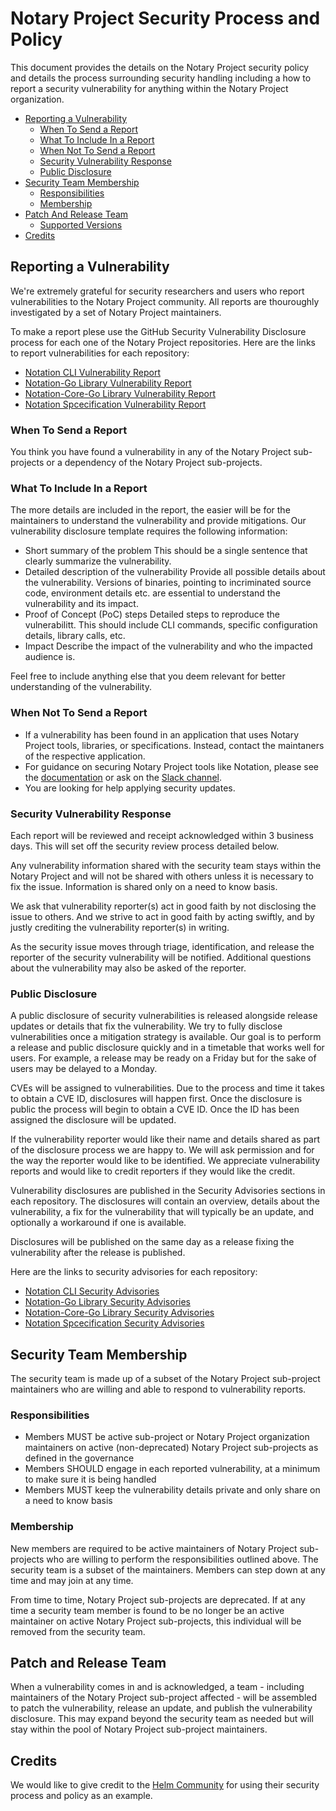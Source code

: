 # Notary Project Security Process and Policy
This document provides the details on the Notary Project security policy and details the process surrounding security handling including a how to report a security vulnerability for anything within the Notary Project organization. 

* [Reporting a Vulnerability](#reporting-a-vulnerability)
    * [When To Send a Report](#when-to-send-a-report)
    * [What To Include In a Report](#what-to-include-in-a-report)
    * [When Not To Send a Report](#when-not-to-send-a-report)
    * [Security Vulnerability Response](#security-vulnerability-response)
    * [Public Disclosure](#public-disclosure)
* [Security Team Membership](#security-team-membership)
    * [Responsibilities](#responsibilities)
    * [Membership](#membership)
* [Patch And Release Team](#patch-and-release-team)
    * [Supported Versions](#supported-version)
* [Credits](#credits)

## Reporting a Vulnerability

We're extremely grateful for security researchers and users who report vulnerabilities to the Notary Project community. All reports are thouroughly investigated by a set of Notary Project maintainers.

To make a report plese use the GitHub Security Vulnerability Disclosure process for each one of the Notary Project repositories. Here are the links to report vulnerabilities for each repository:

- [Notation CLI Vulnerability Report](https://github.com/notaryproject/notation/security/advisories/new)
- [Notation-Go Library Vulnerability Report](https://github.com/notaryproject/notation-go/security/advisories/new)
- [Notation-Core-Go Library Vulnerability Report](https://github.com/notaryproject/notation-go/security/advisories/new)
- [Notation Spcecification Vulnerability Report](https://github.com/notaryproject/notaryproject/security/advisories/new)

### When To Send a Report
You think you have found a vulnerability in any of the Notary Project sub-projects or a dependency of the Notary Project sub-projects. 

### What To Include In a Report
The more details are included in the report, the easier will be for the maintainers to understand the vulnerability and provide mitigations. Our vulnerability disclosure template requires the following information:
- Short summary of the problem
    This should be a single sentence that clearly summarize the vulnerability.
- Detailed description of the vulnerability
    Provide all possible details about the vulnerability. Versions of binaries, pointing to incriminated source code, environment details etc. are essential to understand the vulnerability and its impact.
- Proof of Concept (PoC) steps
    Detailed steps to reproduce the vulnerabilitt. This should include CLI commands, specific configuration details, library calls, etc.
- Impact
    Describe the impact of the vulnerability and who the impacted audience is.
    
Feel free to include anything else that you deem relevant for better understanding of the vulnerability.

### When Not To Send a Report
- If a vulnerability has been found in an application that uses Notary Project tools, libraries, or specifications. Instead, contact the maintaners of the respective application.
- For guidance on securing Notary Project tools like Notation, please see the [documentation](https://notaryproject.dev/docs/) or ask on the [Slack channel](https://cloud-native.slack.com/archives/CQUH8U287).
- You are looking for help applying security updates.

### Security Vulnerability Response
Each report will be reviewed and receipt acknowledged within 3 business days. This will set off the security review process detailed below.

Any vulnerability information shared with the security team stays within the Notary Project and will not be shared with others unless it is necessary to fix the issue. Information is shared only on a need to know basis.

We ask that vulnerability reporter(s) act in good faith by not disclosing the issue to others. And we strive to act in good faith by acting swiftly, and by justly crediting the vulnerability reporter(s) in writing.

As the security issue moves through triage, identification, and release the reporter of the security vulnerability will be notified. Additional questions about the vulnerability may also be asked of the reporter.

### Public Disclosure
A public disclosure of security vulnerabilities is released alongside release updates or details that fix the vulnerability. We try to fully disclose vulnerabilities once a mitigation strategy is available. Our goal is to perform a release and public disclosure quickly and in a timetable that works well for users. For example, a release may be ready on a Friday but for the sake of users may be delayed to a Monday.

CVEs will be assigned to vulnerabilities. Due to the process and time it takes to obtain a CVE ID, disclosures will happen first. Once the disclosure is public the process will begin to obtain a CVE ID. Once the ID has been assigned the disclosure will be updated.

If the vulnerability reporter would like their name and details shared as part of the disclosure process we are happy to. We will ask permission and for the way the reporter would like to be identified. We appreciate vulnerability reports and would like to credit reporters if they would like the credit.

Vulnerability disclosures are published in the Security Advisories sections in each repository. The disclosures will contain an overview, details about the vulnerability, a fix for the vulnerability that will typically be an update, and optionally a workaround if one is available.

Disclosures will be published on the same day as a release fixing the vulnerability after the release is published.

Here are the links to security advisories for each repository:

- [Notation CLI Security Advisories](https://github.com/notaryproject/notation/security/advisories)
- [Notation-Go Library Security Advisories](https://github.com/notaryproject/notation-go/security/advisories)
- [Notation-Core-Go Library Security Advisories](https://github.com/notaryproject/notation-go/security/advisories)
- [Notation Spcecification Security Advisories](https://github.com/notaryproject/notaryproject/security/advisories)

## Security Team Membership
The security team is made up of a subset of the Notary Project sub-project maintainers who are willing and able to respond to vulnerability reports.

### Responsibilities
- Members MUST be active sub-project or Notary Project organization maintainers on active (non-deprecated) Notary Project sub-projects as defined in the governance
- Members SHOULD engage in each reported vulnerability, at a minimum to make sure it is being handled
- Members MUST keep the vulnerability details private and only share on a need to know basis

### Membership
New members are required to be active maintainers of Notary Project sub-projects who are willing to perform the responsibilities outlined above. The security team is a subset of the maintainers. Members can step down at any time and may join at any time.

From time to time, Notary Project sub-projects are deprecated. If at any time a security team member is found to be no longer be an active maintainer on active Notary Project sub-projects, this individual will be removed from the security team.

## Patch and Release Team
When a vulnerability comes in and is acknowledged, a team - including maintainers of the Notary Project sub-project affected - will be assembled to patch the vulnerability, release an update, and publish the vulnerability disclosure. This may expand beyond the security team as needed but will stay within the pool of Notary Project sub-project maintainers.

## Credits
We would like to give credit to the [Helm Community](https://github.com/helm/community) for using their security process and policy as an example.
